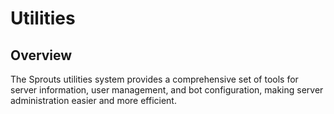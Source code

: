 # Utilities

## Overview

The Sprouts utilities system provides a comprehensive set of tools for server information, user management, and bot configuration, making server administration easier and more efficient.

